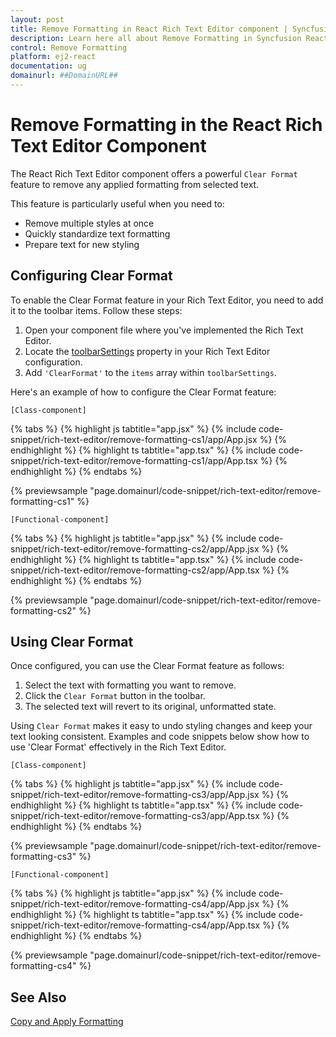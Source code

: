 ```yaml
---
layout: post
title: Remove Formatting in React Rich Text Editor component | Syncfusion
description: Learn here all about Remove Formatting in Syncfusion React Rich Text Editor component of Syncfusion Essential JS 2 and more.
control: Remove Formatting
platform: ej2-react
documentation: ug
domainurl: ##DomainURL##
---
```


# Remove Formatting in the React Rich Text Editor Component

The React Rich Text Editor component offers a powerful `Clear Format` feature to remove any applied formatting from selected text.

This feature is particularly useful when you need to:

- Remove multiple styles at once
- Quickly standardize text formatting
- Prepare text for new styling

## Configuring Clear Format

To enable the Clear Format feature in your Rich Text Editor, you need to add it to the toolbar items. Follow these steps:

1. Open your component file where you've implemented the Rich Text Editor.
2. Locate the [toolbarSettings](https://ej2.syncfusion.com/react/documentation/api/rich-text-editor/#toolbarsettings) property in your Rich Text Editor configuration.
3. Add `'ClearFormat'` to the `items` array within `toolbarSettings`.

Here's an example of how to configure the Clear Format feature:

`[Class-component]`

{% tabs %}
{% highlight js tabtitle="app.jsx" %}
{% include code-snippet/rich-text-editor/remove-formatting-cs1/app/App.jsx %}
{% endhighlight %}
{% highlight ts tabtitle="app.tsx" %}
{% include code-snippet/rich-text-editor/remove-formatting-cs1/app/App.tsx %}
{% endhighlight %}
{% endtabs %}

 {% previewsample "page.domainurl/code-snippet/rich-text-editor/remove-formatting-cs1" %}

`[Functional-component]`

{% tabs %}
{% highlight js tabtitle="app.jsx" %}
{% include code-snippet/rich-text-editor/remove-formatting-cs2/app/App.jsx %}
{% endhighlight %}
{% highlight ts tabtitle="app.tsx" %}
{% include code-snippet/rich-text-editor/remove-formatting-cs2/app/App.tsx %}
{% endhighlight %}
{% endtabs %}

 {% previewsample "page.domainurl/code-snippet/rich-text-editor/remove-formatting-cs2" %}

## Using Clear Format

Once configured, you can use the Clear Format feature as follows:

1. Select the text with formatting you want to remove.
2. Click the `Clear Format` button in the toolbar.
3. The selected text will revert to its original, unformatted state.

Using `Clear Format` makes it easy to undo styling changes and keep your text looking consistent. Examples and code snippets below show how to use 'Clear Format' effectively in the Rich Text Editor.

`[Class-component]`

{% tabs %}
{% highlight js tabtitle="app.jsx" %}
{% include code-snippet/rich-text-editor/remove-formatting-cs3/app/App.jsx %}
{% endhighlight %}
{% highlight ts tabtitle="app.tsx" %}
{% include code-snippet/rich-text-editor/remove-formatting-cs3/app/App.tsx %}
{% endhighlight %}
{% endtabs %}

 {% previewsample "page.domainurl/code-snippet/rich-text-editor/remove-formatting-cs3" %}

`[Functional-component]`

{% tabs %}
{% highlight js tabtitle="app.jsx" %}
{% include code-snippet/rich-text-editor/remove-formatting-cs4/app/App.jsx %}
{% endhighlight %}
{% highlight ts tabtitle="app.tsx" %}
{% include code-snippet/rich-text-editor/remove-formatting-cs4/app/App.tsx %}
{% endhighlight %}
{% endtabs %}

 {% previewsample "page.domainurl/code-snippet/rich-text-editor/remove-formatting-cs4" %}

## See Also

[Copy and Apply Formatting](./format-painter)